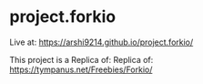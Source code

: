 # project.forkio

Live at: https://arshi9214.github.io/project.forkio/

This project is a Replica of: Replica of: https://tympanus.net/Freebies/Forkio/
